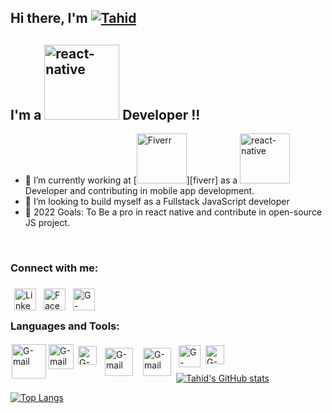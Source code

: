 
## Hi there,  I'm [![ Tahid](https://img.shields.io/static/v1?label=&message=Tahidur&nbsp;Rahman&color=2ea44f)][linkedin]

## I'm a <img alt="react-native"  width="120px"  src="https://miro.medium.com/max/580/1*4xfxyfJ336M3vvZQIY7Kaw.png"/> Developer !!

- 🌱 I’m currently working at
[<img alt="Fiverr"  width="80px"  src="[https://sg.fiverrcdn.com/press_release/1061/Press-Page%20-%201_press_image_1599654465.jpg]" />][fiverr] as a <img alt="react-native"  width="80px"  src="https://miro.medium.com/max/580/1*4xfxyfJ336M3vvZQIY7Kaw.png"/> Developer and contributing in mobile app development.
- 👯 I’m looking to build myself as a Fullstack JavaScript developer
- 🥅 2022 Goals: To Be a pro in react native and contribute in open-source JS project.
<br>


### Connect with me:
[<img align="left" alt="LinkedIn"  width="35px" style="margin:6px" src="https://cdn3.iconfinder.com/data/icons/social-44/63/Social_Icons-05-256.png" />][linkedin]
[<img align="left" alt="Facebook" style="margin:6px" width="35px" src="https://cdn1.iconfinder.com/data/icons/social-media-2285/512/Colored_Facebook3_svg-256.png" />][facebook]
[<img align="left" alt="G-mail" style="margin:6px" width="35px" src="https://cdn4.iconfinder.com/data/icons/logos-brands-in-colors/48/google-gmail-256.png" />][G-mail]


<br/>
<br/>

### Languages and Tools:
<img align="left" alt="G-mail" style="margin:2px" width="55px" src="https://upload.wikimedia.org/wikipedia/commons/thumb/a/a7/React-icon.svg/1200px-React-icon.svg.png" />
<img align="left" alt="G-mail" style="margin:2px" width="40px" src="https://cdn2.iconfinder.com/data/icons/designer-skills/128/code-programming-javascript-software-develop-command-language-256.png" />
<img align="left" alt="G-mail" style="margin:5px" width="30px" src="https://upload.wikimedia.org/wikipedia/commons/thumb/9/9a/Visual_Studio_Code_1.35_icon.svg/1200px-Visual_Studio_Code_1.35_icon.svg.png" />
<img align="left" alt="G-mail" style="margin:8px" width="45px" src="https://miro.medium.com/max/910/1*Wjxx83j-qyiNvFBy1yOA1w.jpeg" />
<img align="left" alt="G-mail" style="margin:8px" width="45px" src="https://encrypted-tbn0.gstatic.com/images?q=tbn:ANd9GcTxygaxvX7zhXqr2BLywZ1hXhvGFwVs1xFgRzrYPt9ZLYugVwFzw4FNF48XYavn3yxobOc&usqp=CAU" />
<img align="left" alt="G-mail" style="margin:4px" width="35px" src="https://upload.wikimedia.org/wikipedia/commons/d/de/HTML5_oval_logo.png" />
<img align="left" alt="G-mail" style="margin:4px" width="30px" src="https://encrypted-tbn0.gstatic.com/images?q=tbn:ANd9GcRE6Y_1FEVE-aiTACCRtOz_uN9DHvWSR8UUJGVoaESZBr13M_nnphuDb_VsNRBZZVpyhHk&usqp=CAU" />


<br >
<br />

[![Tahid's GitHub stats](https://github-readme-stats.vercel.app/api?username=Tahidur-Rahman&show_icons=true&theme=radical)](https://github.com/anuraghazra/github-readme-stats)

[![Top Langs](https://github-readme-stats.vercel.app/api/top-langs/?username=Tahidur-Rahman)](https://github.com/anuraghazra/github-readme-stats)






[powah]: https://powah.com/
[react-native]: https://miro.medium.com/max/580/1*4xfxyfJ336M3vvZQIY7Kaw.png
[website]: https://dev-tahid.web.app
[facebook]: https://www.facebook.com/tahid.2/
[linkedin]: https://linkedin.com/in/tahidur-rahman/
[G-mail]: https://mail.google.com/mail/u/0/?tab=wm#inbox?compose=DmwnWsdDxXwzjStDDFzhzQlbPPbWPgKHlLJxFVbxmsXVvtksJMjWRkbvhqrrLSHnFfGnPknRnlwg
